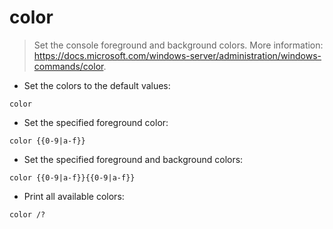 # color

> Set the console foreground and background colors.
> More information: <https://docs.microsoft.com/windows-server/administration/windows-commands/color>.

- Set the colors to the default values:

`color`

- Set the specified foreground color:

`color {{0-9|a-f}}`

- Set the specified foreground and background colors:

`color {{0-9|a-f}}{{0-9|a-f}}`

- Print all available colors:

`color /?`
